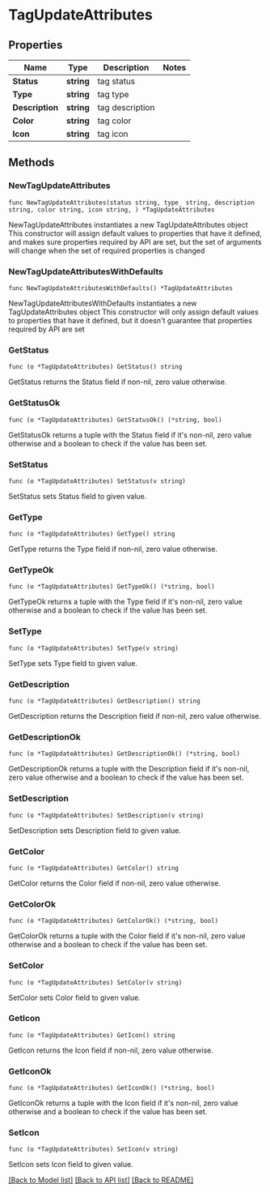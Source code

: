 # TagUpdateAttributes

## Properties

Name | Type | Description | Notes
------------ | ------------- | ------------- | -------------
**Status** | **string** | tag status | 
**Type** | **string** | tag type | 
**Description** | **string** | tag description | 
**Color** | **string** | tag color | 
**Icon** | **string** | tag icon | 

## Methods

### NewTagUpdateAttributes

`func NewTagUpdateAttributes(status string, type_ string, description string, color string, icon string, ) *TagUpdateAttributes`

NewTagUpdateAttributes instantiates a new TagUpdateAttributes object
This constructor will assign default values to properties that have it defined,
and makes sure properties required by API are set, but the set of arguments
will change when the set of required properties is changed

### NewTagUpdateAttributesWithDefaults

`func NewTagUpdateAttributesWithDefaults() *TagUpdateAttributes`

NewTagUpdateAttributesWithDefaults instantiates a new TagUpdateAttributes object
This constructor will only assign default values to properties that have it defined,
but it doesn't guarantee that properties required by API are set

### GetStatus

`func (o *TagUpdateAttributes) GetStatus() string`

GetStatus returns the Status field if non-nil, zero value otherwise.

### GetStatusOk

`func (o *TagUpdateAttributes) GetStatusOk() (*string, bool)`

GetStatusOk returns a tuple with the Status field if it's non-nil, zero value otherwise
and a boolean to check if the value has been set.

### SetStatus

`func (o *TagUpdateAttributes) SetStatus(v string)`

SetStatus sets Status field to given value.


### GetType

`func (o *TagUpdateAttributes) GetType() string`

GetType returns the Type field if non-nil, zero value otherwise.

### GetTypeOk

`func (o *TagUpdateAttributes) GetTypeOk() (*string, bool)`

GetTypeOk returns a tuple with the Type field if it's non-nil, zero value otherwise
and a boolean to check if the value has been set.

### SetType

`func (o *TagUpdateAttributes) SetType(v string)`

SetType sets Type field to given value.


### GetDescription

`func (o *TagUpdateAttributes) GetDescription() string`

GetDescription returns the Description field if non-nil, zero value otherwise.

### GetDescriptionOk

`func (o *TagUpdateAttributes) GetDescriptionOk() (*string, bool)`

GetDescriptionOk returns a tuple with the Description field if it's non-nil, zero value otherwise
and a boolean to check if the value has been set.

### SetDescription

`func (o *TagUpdateAttributes) SetDescription(v string)`

SetDescription sets Description field to given value.


### GetColor

`func (o *TagUpdateAttributes) GetColor() string`

GetColor returns the Color field if non-nil, zero value otherwise.

### GetColorOk

`func (o *TagUpdateAttributes) GetColorOk() (*string, bool)`

GetColorOk returns a tuple with the Color field if it's non-nil, zero value otherwise
and a boolean to check if the value has been set.

### SetColor

`func (o *TagUpdateAttributes) SetColor(v string)`

SetColor sets Color field to given value.


### GetIcon

`func (o *TagUpdateAttributes) GetIcon() string`

GetIcon returns the Icon field if non-nil, zero value otherwise.

### GetIconOk

`func (o *TagUpdateAttributes) GetIconOk() (*string, bool)`

GetIconOk returns a tuple with the Icon field if it's non-nil, zero value otherwise
and a boolean to check if the value has been set.

### SetIcon

`func (o *TagUpdateAttributes) SetIcon(v string)`

SetIcon sets Icon field to given value.



[[Back to Model list]](../README.md#documentation-for-models) [[Back to API list]](../README.md#documentation-for-api-endpoints) [[Back to README]](../README.md)


